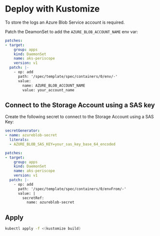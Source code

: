 # Deploy with Kustomize

To store the logs an Azure Blob Service account is required.

Patch the DeamonSet to add the `AZURE_BLOB_ACCOUNT_NAME` env var:

```yaml
patches:
- target:
    group: apps
    kind: DaemonSet
    name: aks-periscope
    version: v1
  patch: |-
    - op: add
      path: '/spec/template/spec/containers/0/env/-'
      value:
        name: AZURE_BLOB_ACCOUNT_NAME
        value: your_account_name
```

## Connect to the Storage Account using a SAS key

Create the following secret to connect to the Storage Account using a SAS Key:

```yaml
secretGenerator:
- name: azureblob-secret
  literals:
  - AZURE_BLOB_SAS_KEY=your_sas_key_base_64_encoded

patches:
- target:
    group: apps
    kind: DaemonSet
    name: aks-periscope
    version: v1
  patch: |-
    - op: add
      path: '/spec/template/spec/containers/0/envFrom/-'
      value: |
        secretRef:
          name: azureblob-secret
```

## Apply

```sh
kubectl apply -f <(kustomize build)
```
